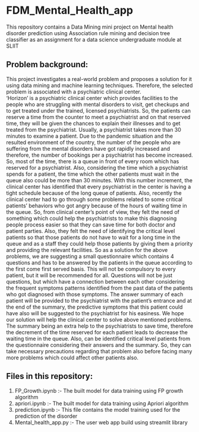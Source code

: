 # FDM_Mental_Health_app

This repository contains a Data Mining mini project on Mental health disorder prediction using Association rule mining and decision tree classifier as an assignment for a data science undergraduate module at SLIIT

## Problem background:

This project investigates a real-world problem and proposes a solution for it using data mining and machine learning techniques. Therefore, the selected problem is associated with a psychiatric clinical center.   
‘Horizon’ is a psychiatric clinical center which provides facilities to the people who are struggling with mental disorders to visit, get checkups and to get treated under the trained, licensed psychiatrists. So, the patients can reserve a time from the counter to meet a psychiatrist and on that reserved time, they will be given the chances to explain their illnesses and to get treated from the psychiatrist.
Usually, a psychiatrist takes more than 30 minutes to examine a patient. Due to the pandemic situation and the resulted environment of the country, the number of the people who are suffering from the mental disorders have got rapidly increased and therefore, the number of bookings per a psychiatrist has become increased. So, most of the time, there is a queue in front of every room which has reserved for a psychiatrist. Also, considering the time which a psychiatrist spends for a patient, the time which the other patients must wait in the queue also could be more than 30 minutes.
With this number increment, the clinical center has identified that every psychiatrist in the center is having a tight schedule because of the long queue of patients. Also, recently the clinical center had to go through some problems related to some critical patients’ behaviors who got angry because of the hours of waiting time in the queue. So, from clinical center’s point of view, they felt the need of something which could help the psychiatrists to make this diagnosing people process easier so that they can save time for both doctor and patient parties. Also, they felt the need of identifying the critical level patients so that those patients do not have to wait for a long time in the queue and as a staff they could help those patients by giving them a priority and providing the relevant facilities.
So as a solution for the above problems, we are suggesting a small questionnaire which contains 4 questions and has to be answered by the patients in the queue according to the first come first served basis. This will not be compulsory to every patient, but it will be recommended for all. Questions will not be just questions, but which have a connection between each other considering the frequent symptoms patterns identified from the past data of the patients who got diagnosed with those symptoms. The answer summary of each patient will be provided to the psychiatrist with the patient’s entrance and at the end of the summary, the predictive symptoms that this patient could have also will be suggested to the psychiatrist for his easiness. 
We hope our solution will help the clinical center to solve above mentioned problems. The summary being an extra help to the psychiatrists to save time, therefore the decrement of the time reserved for each patient leads to decrease the waiting time in the queue. Also, can be identified critical level patients from the questionnaire considering their answers and the summary. So, they can take necessary precautions regarding that problem also before facing many more problems which could affect other patients also. 


## Files in this repository:
  1) FP_Growth.ipynb :- The built model for data training  using FP growth algorithm
  2) apriori.ipynb :- The built model for data training  using Apriori algorithm
  3) prediction.ipynb :- This file contains the model training used for the prediction of the disorder
  4) Mental_health_app.py :- The user web app build using streamlit library 
